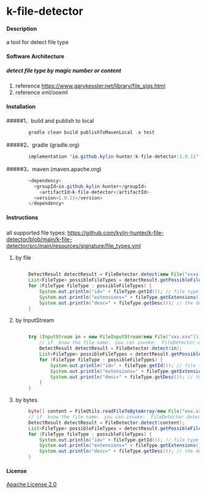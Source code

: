 # k-file-detector

#### Description

a tool for detect file type

#### Software Architecture
##### detect file type by magic number or content  
1. reference  https://www.garykessler.net/library/file_sigs.html
2. reference xml/ooxml

#### Installation
#####1、build and publish to local

```java
        gradle clean build publishToMavenLocal -x test
```
#####2、gradle (gradle.org)
```java
        implementation 'io.github.kylin-hunter:k-file-detector:1.0.11'
```
#####3、maven (maven.apache.org)
```java
        <dependency>
          <groupId>io.github.kylin-hunter</groupId>
            <artifactId>k-file-detector</artifactId>
          <version>1.0.11</version>
        </dependency>
```

#### Instructions
#####

all supported file types:
https://github.com/kylin-hunter/k-file-detector/blob/main/k-file-detector/src/main/resources/signature/file_types.yml

1. by file
```java

        DetectResult detectResult = FileDetector.detect(new File("xxxx.xxx"));  //by file
        List<FileType> possibleFileTypes = detectResult.getPossibleFileTypes();
        for (FileType fileType : possibleFileTypes) {
            System.out.println("id=" + fileType.getId()); // file type id
            System.out.println("extensions=" + fileType.getExtensions()); // the extensions, may be empty
            System.out.println("desc=" + fileType.getDesc()); // the description 
        }
```

2. by InputStream
```java

        try (InputStream in = new FileInputStream(new File("xxx.xxx"))) {
            // if  know the file name， you can invoke:  FileDetector.detect(in,"xxx.xxx)
            DetectResult detectResult = FileDetector.detect(in); 
            List<FileType> possibleFileTypes = detectResult.getPossibleFileTypes();
            for (FileType fileType : possibleFileTypes) {
                System.out.println("id=" + fileType.getId()); // file type id，
                System.out.println("extensions=" + fileType.getExtensions()); // the extensions, may be empty
                System.out.println("desc=" + fileType.getDesc()); // the description 
            }
        }
```

3. by bytes
```java
        byte[] content = FileUtils.readFileToByteArray(new File("xxx.xxx"));
        // if  know the file name， you can invoke:  FileDetector.detect(content,"xxx.xxx)
        DetectResult detectResult = FileDetector.detect(content); 
        List<FileType> possibleFileTypes = detectResult.getPossibleFileTypes();
        for (FileType fileType : possibleFileTypes) {
            System.out.println("id=" + fileType.getId()); // file type id
            System.out.println("extensions=" + fileType.getExtensions()); // the extensions, may be empty
            System.out.println("desc=" + fileType.getDesc()); // the description 
        }
```
#### License

[Apache License 2.0](https://www.apache.org/licenses/LICENSE-2.0)
